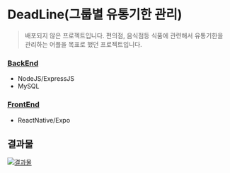 # DeadLine(그룹별 유통기한 관리)
> 배포되지 않은 프로젝트입니다.
편의점, 음식점등 식품에 관련해서 유통기한을 관리하는 어플을 목표로 했던 프로젝트입니다.
### [BackEnd](https://github.com/MINJE-98/Deadline/api)
- NodeJS/ExpressJS
- MySQL
### [FrontEnd](https://github.com/MINJE-98/Deadline/client)
- ReactNative/Expo
## 결과물
[![결과물](https://user-images.githubusercontent.com/56459078/154798156-16ebb655-4c61-4efa-816a-e865318e8bdb.png)](https://youtu.be/_gnYCD-SFpA)
